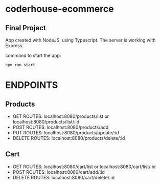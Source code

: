 # coderhouse-ecommerce
## Final Project
App created with NodeJS, using Typescript. The server is working with Express.


command to start the app:
```
npm run start

```

# ENDPOINTS

## Products  
- GET ROUTES: localhost:8080/products/list or localhost:8080/products/list/:id
- POST ROUTES: localhost:8080/products/add
- PUT ROUTES: localhost:8080/products/update/:id
- DELETE ROUTES: localhost:8080/products/delete/:id

## Cart
- GET ROUTES: localhost:8080/cart/list or localhost:8080/cart/list/:id
- POST ROUTES: localhost:8080/cart/add/:id
- DELETE ROUTES: localhost:8080/cart/delete/:id


